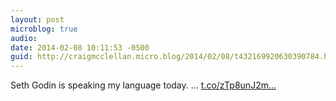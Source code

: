 ```yaml
---
layout: post
microblog: true
audio: 
date: 2014-02-08 10:11:53 -0500
guid: http://craigmcclellan.micro.blog/2014/02/08/t432169920630390784.html
---
```

Seth Godin is speaking my language today.   … [t.co/zTp8unJ2m...](http://t.co/zTp8unJ2mW)
